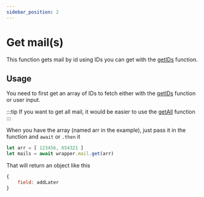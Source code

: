 ```yaml
---
sidebar_position: 2
---
```


# Get mail(s)

This function gets mail by id using IDs you can get with the [getIDs](/docs/eklase-wrapper/mail/getids) function.

## Usage

You need to first get an array of IDs to fetch either with the [getIDs](/docs/eklase-wrapper/mail/getids.md) function or user input.

:::tip
If you want to get all mail, it would be easier to use the [getAll](/docs/eklase-wrapper/mail/getall) function
:::

When you have the array (named arr in the example), just pass it in the function and `await` or `.then` it
```js
let arr = [ 123456, 654321 ]
let mails = await wrapper.mail.get(arr)
```

That will return an object like this
```js
{
    field: addLater
}
```